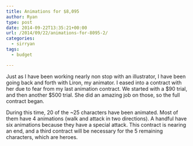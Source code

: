 ```yaml
---
title: Animations for $8,095
author: Ryan
type: post
date: 2014-09-22T13:35:21+00:00
url: /2014/09/22/animations-for-8095-2/
categories:
  - sirryan
tags:
  - budget

---
```

Just as I have been working nearly non stop with an illustrator, I have been going back and forth with Liron, my animator. I eased into a contract with her due to fear from my last animation contract. We started with a $90 trial, and then another $500 trial. She did an amazing job on those, so the full contract began.

<!--more-->

During this time, 20 of the ~25 characters have been animated. Most of them have 4 animations (walk and attack in two directions). A handful have six animations because they have a special attack. This contract is nearing an end, and a third contract will be necessary for the 5 remaining characters, which are heroes.